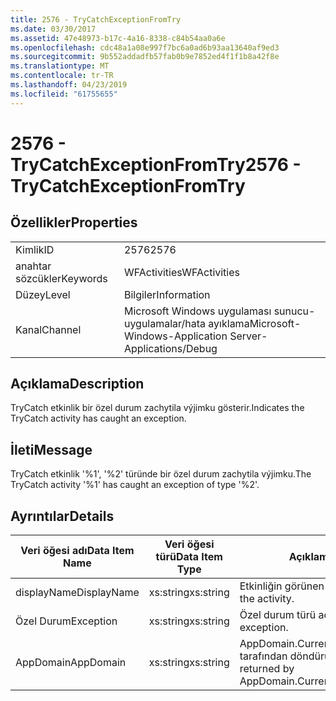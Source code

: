 ```yaml
---
title: 2576 - TryCatchExceptionFromTry
ms.date: 03/30/2017
ms.assetid: 47e48973-b17c-4a16-8338-c84b54aa0a6e
ms.openlocfilehash: cdc48a1a08e997f7bc6a0ad6b93aa13640af9ed3
ms.sourcegitcommit: 9b552addadfb57fab0b9e7852ed4f1f1b8a42f8e
ms.translationtype: MT
ms.contentlocale: tr-TR
ms.lasthandoff: 04/23/2019
ms.locfileid: "61755655"
---
```

# <a name="2576---trycatchexceptionfromtry"></a><span data-ttu-id="7a596-102">2576 - TryCatchExceptionFromTry</span><span class="sxs-lookup"><span data-stu-id="7a596-102">2576 - TryCatchExceptionFromTry</span></span>
## <a name="properties"></a><span data-ttu-id="7a596-103">Özellikler</span><span class="sxs-lookup"><span data-stu-id="7a596-103">Properties</span></span>  
  
|||  
|-|-|  
|<span data-ttu-id="7a596-104">Kimlik</span><span class="sxs-lookup"><span data-stu-id="7a596-104">ID</span></span>|<span data-ttu-id="7a596-105">2576</span><span class="sxs-lookup"><span data-stu-id="7a596-105">2576</span></span>|  
|<span data-ttu-id="7a596-106">anahtar sözcükler</span><span class="sxs-lookup"><span data-stu-id="7a596-106">Keywords</span></span>|<span data-ttu-id="7a596-107">WFActivities</span><span class="sxs-lookup"><span data-stu-id="7a596-107">WFActivities</span></span>|  
|<span data-ttu-id="7a596-108">Düzey</span><span class="sxs-lookup"><span data-stu-id="7a596-108">Level</span></span>|<span data-ttu-id="7a596-109">Bilgiler</span><span class="sxs-lookup"><span data-stu-id="7a596-109">Information</span></span>|  
|<span data-ttu-id="7a596-110">Kanal</span><span class="sxs-lookup"><span data-stu-id="7a596-110">Channel</span></span>|<span data-ttu-id="7a596-111">Microsoft Windows uygulaması sunucu-uygulamalar/hata ayıklama</span><span class="sxs-lookup"><span data-stu-id="7a596-111">Microsoft-Windows-Application Server-Applications/Debug</span></span>|  
  
## <a name="description"></a><span data-ttu-id="7a596-112">Açıklama</span><span class="sxs-lookup"><span data-stu-id="7a596-112">Description</span></span>  
 <span data-ttu-id="7a596-113">TryCatch etkinlik bir özel durum zachytila výjimku gösterir.</span><span class="sxs-lookup"><span data-stu-id="7a596-113">Indicates the TryCatch activity has caught an exception.</span></span>  
  
## <a name="message"></a><span data-ttu-id="7a596-114">İleti</span><span class="sxs-lookup"><span data-stu-id="7a596-114">Message</span></span>  
 <span data-ttu-id="7a596-115">TryCatch etkinlik '%1', '%2' türünde bir özel durum zachytila výjimku.</span><span class="sxs-lookup"><span data-stu-id="7a596-115">The TryCatch activity '%1' has caught an exception of type '%2'.</span></span>  
  
## <a name="details"></a><span data-ttu-id="7a596-116">Ayrıntılar</span><span class="sxs-lookup"><span data-stu-id="7a596-116">Details</span></span>  
  
|<span data-ttu-id="7a596-117">Veri öğesi adı</span><span class="sxs-lookup"><span data-stu-id="7a596-117">Data Item Name</span></span>|<span data-ttu-id="7a596-118">Veri öğesi türü</span><span class="sxs-lookup"><span data-stu-id="7a596-118">Data Item Type</span></span>|<span data-ttu-id="7a596-119">Açıklama</span><span class="sxs-lookup"><span data-stu-id="7a596-119">Description</span></span>|  
|--------------------|--------------------|-----------------|  
|<span data-ttu-id="7a596-120">displayName</span><span class="sxs-lookup"><span data-stu-id="7a596-120">DisplayName</span></span>|<span data-ttu-id="7a596-121">xs:string</span><span class="sxs-lookup"><span data-stu-id="7a596-121">xs:string</span></span>|<span data-ttu-id="7a596-122">Etkinliğin görünen adı.</span><span class="sxs-lookup"><span data-stu-id="7a596-122">The display name of the activity.</span></span>|  
|<span data-ttu-id="7a596-123">Özel Durum</span><span class="sxs-lookup"><span data-stu-id="7a596-123">Exception</span></span>|<span data-ttu-id="7a596-124">xs:string</span><span class="sxs-lookup"><span data-stu-id="7a596-124">xs:string</span></span>|<span data-ttu-id="7a596-125">Özel durum türü adı.</span><span class="sxs-lookup"><span data-stu-id="7a596-125">The type name of the exception.</span></span>|  
|<span data-ttu-id="7a596-126">AppDomain</span><span class="sxs-lookup"><span data-stu-id="7a596-126">AppDomain</span></span>|<span data-ttu-id="7a596-127">xs:string</span><span class="sxs-lookup"><span data-stu-id="7a596-127">xs:string</span></span>|<span data-ttu-id="7a596-128">AppDomain.CurrentDomain.FriendlyName tarafından döndürülen dize.</span><span class="sxs-lookup"><span data-stu-id="7a596-128">The string returned by AppDomain.CurrentDomain.FriendlyName.</span></span>|
